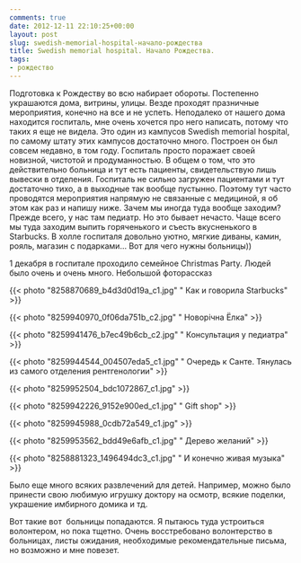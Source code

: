 ```yaml
---
comments: true
date: 2012-12-11 22:10:25+00:00
layout: post
slug: swedish-memorial-hospital-начало-рождества
title: Swedish memorial hospital. Начало Рождества.
tags:
- рождество
---
```


Подготовка к Рождеству во всю набирает обороты. Постепенно украшаются дома, витрины, улицы. Везде проходят празничные мероприятия, конечно на все и не успеть. Неподалеко от нашего дома находится госпиталь, мне очень хочется про него написать, потому что таких я еще не видела. Это один из кампусов Swedish memorial hospital, по самому штату этих кампусов достаточно много. Построен он был совсем недавно, в том году. Госпиталь просто поражает своей новизной, чистотой и продуманностью. В общем о том, что это действительно больница и тут есть пациенты, свидетельствую лишь вывески в отделения. Госпиталь не сильно загружен пациентами и тут достаточно тихо, а в выходные так вообще пустынно. Поэтому тут часто проводятся мероприятия напрямую не связанные с медициной, я об этом как раз и напишу ниже. Зачем мы иногда туда вообще заходим? Прежде всего, у нас там педиатр. Но это бывает нечасто. Чаще всего мы туда заходим выпить горяченького и съесть вкусненького в Starbucks. В холле госпиталя довольно уютно, мягкие диваны, камин, рояль, магазин с подарками... Вот для чего нужны больницы))

1 декабря в госпитале проходило семейное Christmas Party. Людей было очень и очень много. Небольшой фоторассказ

{{< photo "8258870689_b4d3d0d19a_c1.jpg" " Как и говорила Starbucks" >}}

{{< photo "8259940970_0f06da751b_c2.jpg" " Новорічна Ёлка" >}}

{{< photo "8259941476_b7ec49b6cb_c2.jpg" " Консультация у педиатра" >}}

{{< photo "8259944544_004507eda5_c1.jpg" " Очередь к Санте. Тянулась из самого отделения рентгенологии" >}}

{{< photo "8259952504_bdc1072867_c1.jpg" >}}

{{< photo "8259942226_9152e900ed_c1.jpg" " Gift shop" >}}

{{< photo "8259945988_0cdb72a549_c1.jpg" >}}

{{< photo "8259953562_bdd49e6afb_c1.jpg" " Дерево желаний" >}}

{{< photo "8258881323_1496494dc3_c1.jpg" " И конечно живая музыка" >}}


Было еще много всяких развлечений для детей. Например, можно было принести свою любимую игрушку доктору на осмотр, всякие поделки, украшение имбирного домика и тд.




Вот такие вот  больницы попадаются. Я пытаюсь туда устроиться волонтером, но пока тщетно. Очень восстребовано волонтерство в больницах, листы ожидания, необходимые рекомендательные письма, но возможно и мне повезет.
